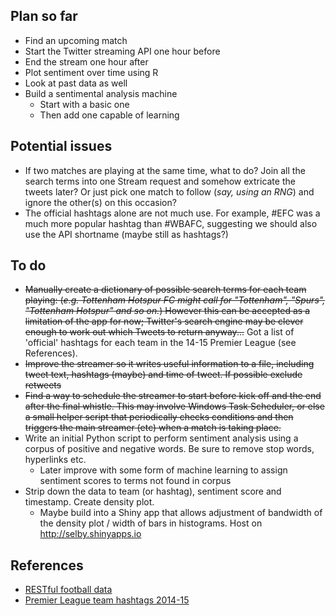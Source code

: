 ## Plan so far
* Find an upcoming match
* Start the Twitter streaming API one hour before
* End the stream one hour after
* Plot sentiment over time using R
* Look at past data as well
* Build a sentimental analysis machine
	- Start with a basic one
	- Then add one capable of learning

## Potential issues 
* If two matches are playing at the same time, what to do? Join all the search terms into one Stream request and somehow extricate the tweets later? Or just pick one match to follow (_say, using an RNG_) and ignore the other(s) on this occasion?
* The official hashtags alone are not much use. For example, #EFC was a much more popular hashtag than #WBAFC, suggesting we should also use the API shortname (maybe still as hashtags?)

## To do
* ~~Manually create a dictionary of possible search terms for each team playing: (_e.g. Tottenham Hotspur FC might call for "Tottenham", "Spurs", "Tottenham Hotspur" and so on._) However this can be accepted as a limitation of the app for now; Twitter's search engine may be clever enough to work out which Tweets to return anyway...~~ Got a list of 'official' hashtags for each team in the 14-15 Premier League (see References).
* ~~Improve the streamer so it writes useful information to a file, including tweet text, hashtags (maybe) and time of tweet. If possible exclude retweets~~
* ~~Find a way to schedule the streamer to start before kick off and the end after the final whistle. This may involve Windows Task Scheduler, or else a small helper script that periodically checks conditions and then triggers the main streamer (etc) when a match is taking place.~~
* Write an initial Python script to perform sentiment analysis using a corpus of positive and negative words. Be sure to remove stop words, hyperlinks etc.
	- Later improve with some form of machine learning to assign sentiment scores to terms not found in corpus
* Strip down the data to team (or hashtag), sentiment score and timestamp. Create density plot.
	- Maybe build into a Shiny app that allows adjustment of bandwidth of the density plot / width of bars in histograms. Host on http://selby.shinyapps.io

## References
* [RESTful football data](http://www.football-data.org/index "football-data.org")
* [Premier League team hashtags 2014-15](http://coolestguidesontheplanet.com/english-premiership-twitter-hashtags-2014-2015/)